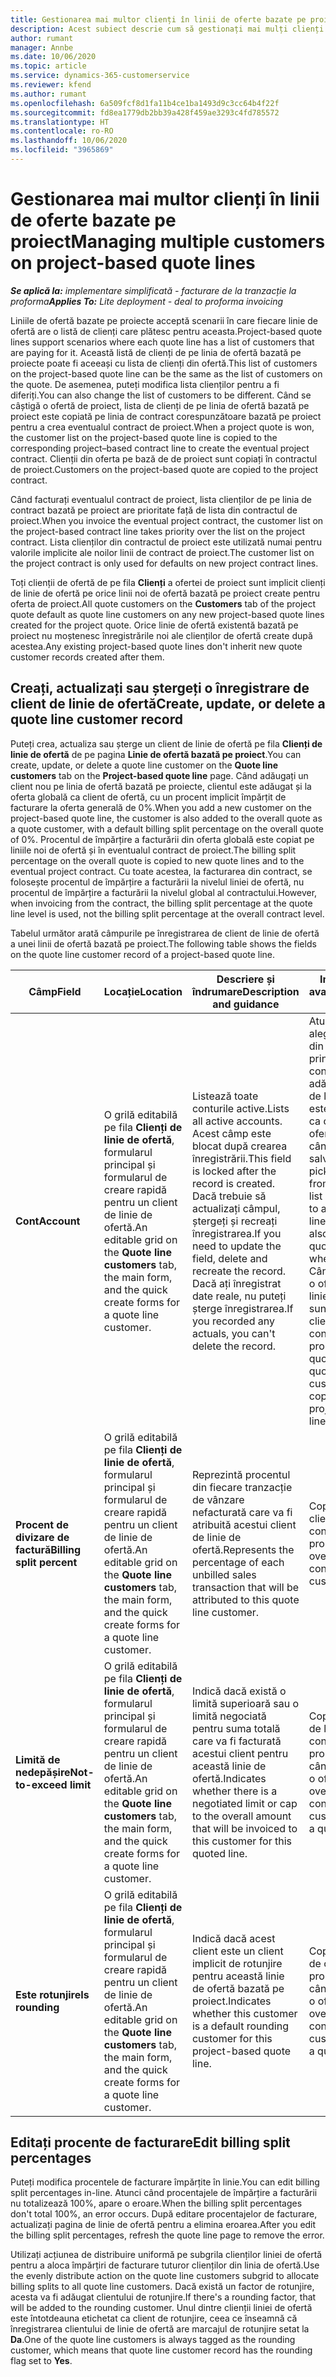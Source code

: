 ```yaml
---
title: Gestionarea mai multor clienți în linii de oferte bazate pe proiect
description: Acest subiect descrie cum să gestionați mai mulți clienți pe linii de ofertă bazate pe proiecte.
author: rumant
manager: Annbe
ms.date: 10/06/2020
ms.topic: article
ms.service: dynamics-365-customerservice
ms.reviewer: kfend
ms.author: rumant
ms.openlocfilehash: 6a509fcf8d1fa11b4ce1ba1493d9c3cc64b4f22f
ms.sourcegitcommit: fd8ea1779db2bb39a428f459ae3293c4fd785572
ms.translationtype: HT
ms.contentlocale: ro-RO
ms.lasthandoff: 10/06/2020
ms.locfileid: "3965869"
---
```

# <a name="managing-multiple-customers-on-project-based-quote-lines"></a><span data-ttu-id="26b97-103">Gestionarea mai multor clienți în linii de oferte bazate pe proiect</span><span class="sxs-lookup"><span data-stu-id="26b97-103">Managing multiple customers on project-based quote lines</span></span>

<span data-ttu-id="26b97-104">_**Se aplică la:** implementare simplificată - facturare de la tranzacție la proforma_</span><span class="sxs-lookup"><span data-stu-id="26b97-104">_**Applies To:** Lite deployment - deal to proforma invoicing_</span></span>

<span data-ttu-id="26b97-105">Liniile de ofertă bazate pe proiecte acceptă scenarii în care fiecare linie de ofertă are o listă de clienți care plătesc pentru aceasta.</span><span class="sxs-lookup"><span data-stu-id="26b97-105">Project-based quote lines support scenarios where each quote line has a list of customers that are paying for it.</span></span> <span data-ttu-id="26b97-106">Această listă de clienți de pe linia de ofertă bazată pe proiecte poate fi aceeași cu lista de clienți din ofertă.</span><span class="sxs-lookup"><span data-stu-id="26b97-106">This list of customers on the project-based quote line can be the same as the list of customers on the quote.</span></span> <span data-ttu-id="26b97-107">De asemenea, puteți modifica lista clienților pentru a fi diferiți.</span><span class="sxs-lookup"><span data-stu-id="26b97-107">You can also change the list of customers to be different.</span></span> <span data-ttu-id="26b97-108">Când se câștigă o ofertă de proiect, lista de clienți de pe linia de ofertă bazată pe proiect este copiată pe linia de contract corespunzătoare bazată pe proiect pentru a crea eventualul contract de proiect.</span><span class="sxs-lookup"><span data-stu-id="26b97-108">When a project quote is won, the customer list on the project-based quote line is copied to the corresponding project–based contract line to create the eventual project contract.</span></span> <span data-ttu-id="26b97-109">Clienții din oferta pe bază de de proiect sunt copiați în contractul de proiect.</span><span class="sxs-lookup"><span data-stu-id="26b97-109">Customers on the project-based quote are copied to the project contract.</span></span>

<span data-ttu-id="26b97-110">Când facturați eventualul contract de proiect, lista clienților de pe linia de contract bazată pe proiect are prioritate față de lista din contractul de proiect.</span><span class="sxs-lookup"><span data-stu-id="26b97-110">When you invoice the eventual project contract, the customer list on the project-based contract line takes priority over the list on the project contract.</span></span> <span data-ttu-id="26b97-111">Lista clienților din contractul de proiect este utilizată numai pentru valorile implicite ale noilor linii de contract de proiect.</span><span class="sxs-lookup"><span data-stu-id="26b97-111">The customer list on the project contract is only used for defaults on new project contract lines.</span></span>

<span data-ttu-id="26b97-112">Toți clienții de ofertă de pe fila **Clienți** a ofertei de proiect sunt implicit clienți de linie de ofertă pe orice linii noi de ofertă bazată pe proiect create pentru oferta de proiect.</span><span class="sxs-lookup"><span data-stu-id="26b97-112">All quote customers on the **Customers** tab of the project quote default as quote line customers on any new project-based quote lines created for the project quote.</span></span> <span data-ttu-id="26b97-113">Orice linie de ofertă existentă bazată pe proiect nu moștenesc înregistrările noi ale clienților de ofertă create după acestea.</span><span class="sxs-lookup"><span data-stu-id="26b97-113">Any existing project-based quote lines don't inherit new quote customer records created after them.</span></span>

## <a name="create-update-or-delete-a-quote-line-customer-record"></a><span data-ttu-id="26b97-114">Creați, actualizați sau ștergeți o înregistrare de client de linie de ofertă</span><span class="sxs-lookup"><span data-stu-id="26b97-114">Create, update, or delete a quote line customer record</span></span>

<span data-ttu-id="26b97-115">Puteți crea, actualiza sau șterge un client de linie de ofertă pe fila **Clienți de linie de ofertă** de pe pagina **Linie de ofertă bazată pe proiect**.</span><span class="sxs-lookup"><span data-stu-id="26b97-115">You can create, update, or delete a quote line customer on the **Quote line customers** tab on the **Project-based quote line** page.</span></span> <span data-ttu-id="26b97-116">Când adăugați un client nou pe linia de ofertă bazată pe proiecte, clientul este adăugat și la oferta globală ca client de ofertă, cu un procent implicit împărțit de facturare la oferta generală de 0%.</span><span class="sxs-lookup"><span data-stu-id="26b97-116">When you add a new customer on the project-based quote line, the customer is also added to the overall quote as a quote customer, with a default billing split percentage on the overall quote of 0%.</span></span> <span data-ttu-id="26b97-117">Procentul de împărțire a facturării din oferta globală este copiat pe liniile noi de ofertă și în eventualul contract de proiect.</span><span class="sxs-lookup"><span data-stu-id="26b97-117">The billing split percentage on the overall quote is copied to new quote lines and to the eventual project contract.</span></span> <span data-ttu-id="26b97-118">Cu toate acestea, la facturarea din contract, se folosește procentul de împărțire a facturării la nivelul liniei de ofertă, nu procentul de împărțire a facturării la nivelul global al contractului.</span><span class="sxs-lookup"><span data-stu-id="26b97-118">However, when invoicing from the contract, the billing split percentage at the quote line level is used, not the billing split percentage at the overall contract level.</span></span> 

<span data-ttu-id="26b97-119">Tabelul următor arată câmpurile pe înregistrarea de client de linie de ofertă a unei linii de ofertă bazată pe proiect.</span><span class="sxs-lookup"><span data-stu-id="26b97-119">The following table shows the fields on the quote line customer record of a project-based quote line.</span></span>

| <span data-ttu-id="26b97-120">Câmp</span><span class="sxs-lookup"><span data-stu-id="26b97-120">Field</span></span> | <span data-ttu-id="26b97-121">Locație</span><span class="sxs-lookup"><span data-stu-id="26b97-121">Location</span></span> | <span data-ttu-id="26b97-122">Descriere și îndrumare</span><span class="sxs-lookup"><span data-stu-id="26b97-122">Description and guidance</span></span> | <span data-ttu-id="26b97-123">Impactul din aval</span><span class="sxs-lookup"><span data-stu-id="26b97-123">Downstream impact</span></span> |
| --- | --- | --- | --- |
| <span data-ttu-id="26b97-124">**Cont**</span><span class="sxs-lookup"><span data-stu-id="26b97-124">**Account**</span></span> | <span data-ttu-id="26b97-125">O grilă editabilă pe fila **Clienți de linie de ofertă**, formularul principal și formularul de creare rapidă pentru un client de linie de ofertă.</span><span class="sxs-lookup"><span data-stu-id="26b97-125">An editable grid on the **Quote line customers** tab, the main form, and the quick create forms for a quote line customer.</span></span> | <span data-ttu-id="26b97-126">Listează toate conturile active.</span><span class="sxs-lookup"><span data-stu-id="26b97-126">Lists all active accounts.</span></span> <span data-ttu-id="26b97-127">Acest câmp este blocat după crearea înregistrării.</span><span class="sxs-lookup"><span data-stu-id="26b97-127">This field is locked after the record is created.</span></span> <span data-ttu-id="26b97-128">Dacă trebuie să actualizați câmpul, ștergeți și recreați înregistrarea.</span><span class="sxs-lookup"><span data-stu-id="26b97-128">If you need to update the field, delete and recreate the record.</span></span> <span data-ttu-id="26b97-129">Dacă ați înregistrat date reale, nu puteți șterge înregistrarea.</span><span class="sxs-lookup"><span data-stu-id="26b97-129">If you recorded any actuals, you can't delete the record.</span></span> | <span data-ttu-id="26b97-130">Atunci când alegeți un cont din lista principală de conturi de adăugat, clientul de linie de ofertă este adăugat și ca client de ofertă atunci când îl salvați.</span><span class="sxs-lookup"><span data-stu-id="26b97-130">When you pick an account from the master list of accounts to add, the quote line customer is also added as a quote customer when you save it.</span></span> <span data-ttu-id="26b97-131">Când se câștigă o ofertă, clienții liniei de cotare sunt copiați la clienții din linia contractului de proiect.</span><span class="sxs-lookup"><span data-stu-id="26b97-131">When a quote is won, quote line customers are copied to the project contract line customers.</span></span> |
| <span data-ttu-id="26b97-132">**Procent de divizare de factură**</span><span class="sxs-lookup"><span data-stu-id="26b97-132">**Billing split percent**</span></span> | <span data-ttu-id="26b97-133">O grilă editabilă pe fila **Clienți de linie de ofertă**, formularul principal și formularul de creare rapidă pentru un client de linie de ofertă.</span><span class="sxs-lookup"><span data-stu-id="26b97-133">An editable grid on the **Quote line customers** tab, the main form, and the quick create forms for a quote line customer.</span></span> | <span data-ttu-id="26b97-134">Reprezintă procentul din fiecare tranzacție de vânzare nefacturată care va fi atribuită acestui client de linie de ofertă.</span><span class="sxs-lookup"><span data-stu-id="26b97-134">Represents the percentage of each unbilled sales transaction that will be attributed to this quote line customer.</span></span> | <span data-ttu-id="26b97-135">Copiat pentru clienți de linii de contract de proiect.</span><span class="sxs-lookup"><span data-stu-id="26b97-135">Copied over to project contract line customers.</span></span> |
| <span data-ttu-id="26b97-136">**Limită de nedepășire**</span><span class="sxs-lookup"><span data-stu-id="26b97-136">**Not-to-exceed limit**</span></span> | <span data-ttu-id="26b97-137">O grilă editabilă pe fila **Clienți de linie de ofertă**, formularul principal și formularul de creare rapidă pentru un client de linie de ofertă.</span><span class="sxs-lookup"><span data-stu-id="26b97-137">An editable grid on the **Quote line customers** tab, the main form, and the quick create forms for a quote line customer.</span></span> | <span data-ttu-id="26b97-138">Indică dacă există o limită superioară sau o limită negociată pentru suma totală care va fi facturată acestui client pentru această linie de ofertă.</span><span class="sxs-lookup"><span data-stu-id="26b97-138">Indicates whether there is a negotiated limit or cap to the overall amount that will be invoiced to this customer for this quoted line.</span></span> | <span data-ttu-id="26b97-139">Copiat clienților de linii de contract de proiect atunci când se câștigă o ofertă.</span><span class="sxs-lookup"><span data-stu-id="26b97-139">Copied over to project contract line customers when a quote is won.</span></span> |
| <span data-ttu-id="26b97-140">**Este rotunjire**</span><span class="sxs-lookup"><span data-stu-id="26b97-140">**Is rounding**</span></span> | <span data-ttu-id="26b97-141">O grilă editabilă pe fila **Clienți de linie de ofertă**, formularul principal și formularul de creare rapidă pentru un client de linie de ofertă.</span><span class="sxs-lookup"><span data-stu-id="26b97-141">An editable grid on the **Quote line customers** tab, the main form, and the quick create forms for a quote line customer.</span></span> | <span data-ttu-id="26b97-142">Indică dacă acest client este un client implicit de rotunjire pentru această linie de ofertă bazată pe proiect.</span><span class="sxs-lookup"><span data-stu-id="26b97-142">Indicates whether this customer is a default rounding customer for this project-based quote line.</span></span> | <span data-ttu-id="26b97-143">Copiat clienților de contract de proiect atunci când se câștigă o ofertă.</span><span class="sxs-lookup"><span data-stu-id="26b97-143">Copied over to project contract customers when a quote is won.</span></span> |

## <a name="edit-billing-split-percentages"></a><span data-ttu-id="26b97-144">Editați procente de facturare</span><span class="sxs-lookup"><span data-stu-id="26b97-144">Edit billing split percentages</span></span>

<span data-ttu-id="26b97-145">Puteți modifica procentele de facturare împărțite în linie.</span><span class="sxs-lookup"><span data-stu-id="26b97-145">You can edit billing split percentages in-line.</span></span> <span data-ttu-id="26b97-146">Atunci când procentajele de împărțire a facturării nu totalizează 100%, apare o eroare.</span><span class="sxs-lookup"><span data-stu-id="26b97-146">When the billing split percentages don't total 100%, an error occurs.</span></span> <span data-ttu-id="26b97-147">După editare procentajelor de facturare, actualizați pagina de linie de ofertă pentru a elimina eroarea.</span><span class="sxs-lookup"><span data-stu-id="26b97-147">After you edit the billing split percentages, refresh the quote line page to remove the error.</span></span>

<span data-ttu-id="26b97-148">Utilizați acțiunea de distribuire uniformă pe subgrila clienților liniei de ofertă pentru a aloca împărțiri de facturare tuturor clienților din linia de ofertă.</span><span class="sxs-lookup"><span data-stu-id="26b97-148">Use the evenly distribute action on the quote line customers subgrid to allocate billing splits to all quote line customers.</span></span> <span data-ttu-id="26b97-149">Dacă există un factor de rotunjire, acesta va fi adăugat clientului de rotunjire.</span><span class="sxs-lookup"><span data-stu-id="26b97-149">If there's a rounding factor, that will be added to the rounding customer.</span></span> <span data-ttu-id="26b97-150">Unul dintre clienții liniei de ofertă este întotdeauna etichetat ca client de rotunjire, ceea ce înseamnă că înregistrarea clientului de linie de ofertă are marcajul de rotunjire setat la **Da**.</span><span class="sxs-lookup"><span data-stu-id="26b97-150">One of the quote line customers is always tagged as the rounding customer, which means that quote line customer record has the rounding flag set to **Yes**.</span></span> 
